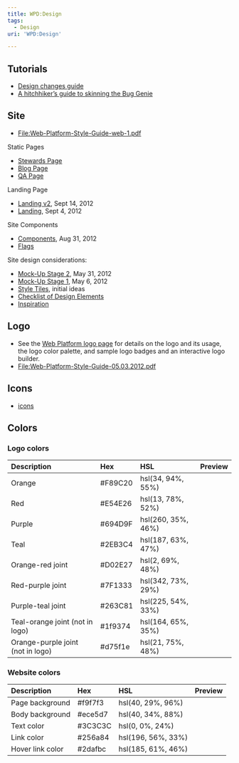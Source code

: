 ```yaml
---
title: WPD:Design
tags:
  - Design
uri: 'WPD:Design'

---
```

## Tutorials

-   [Design changes guide](http://docs.webplatform.org/wiki/WPD:Design_changes_guide)
-   [A hitchhiker’s guide to skinning the Bug Genie](http://docs.webplatform.org/wiki/WPD:Skinning_the_bug_genie)

## Site

-   [File:Web-Platform-Style-Guide-web-1.pdf](/File:Web-Platform-Style-Guide-web-1.pdf)

Static Pages

-   [Stewards Page](http://webplatform.org/docs/File:Stewards_Page.png%20)
-   [Blog Page](http://webplatform.org/docs/File:Static_Page_Blog.png%20)
-   [QA Page](http://webplatform.org/docs/File:Static_Page_QA.png%20)

Landing Page

-   [Landing v2](/WPD:Design/Landingv2), Sept 14, 2012
-   [Landing](/WPD:Design/Landing), Sept 4, 2012

Site Components

-   [Components](/WPD:Design/Components), Aug 31, 2012
-   [Flags](/WPD:Design/Flags)

Site design considerations:

-   [Mock-Up Stage 2](/WPD:Design/Mock-Up_Stage_2), May 31, 2012
-   [Mock-Up Stage 1](/WPD:Design/Mock-Up_Stage_1), May 6, 2012
-   [Style Tiles](/WPD:Design/Style_Tiles), initial ideas
-   [Checklist of Design Elements](/WPD:Design/Element_List)
-   [Inspiration](/WPD:Design/Inspiration)

## Logo

-   See the [Web Platform logo page](http://www.webplatform.org/logo/) for details on the logo and its usage, the logo color palette, and sample logo badges and an interactive logo builder.
-   [File:Web-Platform-Style-Guide-05.03.2012.pdf](/File:Web-Platform-Style-Guide-05.03.2012.pdf)

## Icons

-   [icons](/WPD:Design/icons)

## Colors

### Logo colors

|Description|Hex|HSL|Preview|
|:----------|:--|:--|:------|
|Orange|\#F89C20|hsl(34, 94%, 55%)||
|Red|\#E54E26|hsl(13, 78%, 52%)||
|Purple|\#694D9F|hsl(260, 35%, 46%)||
|Teal|\#2EB3C4|hsl(187, 63%, 47%)||
|Orange-red joint|\#D02E27|hsl(2, 69%, 48%)||
|Red-purple joint|\#7F1333|hsl(342, 73%, 29%)||
|Purple-teal joint|\#263C81|hsl(225, 54%, 33%)||
|Teal-orange joint (not in logo)|\#1f9374|hsl(164, 65%, 35%)||
|Orange-purple joint (not in logo)|\#d75f1e|hsl(21, 75%, 48%)||

### Website colors

|Description|Hex|HSL|Preview|
|:----------|:--|:--|:------|
|Page background|\#f9f7f3|hsl(40, 29%, 96%)||
|Body background|\#ece5d7|hsl(40, 34%, 88%)||
|Text color|\#3C3C3C|hsl(0, 0%, 24%)||
|Link color|\#256a84|hsl(196, 56%, 33%)||
|Hover link color|\#2dafbc|hsl(185, 61%, 46%)||

